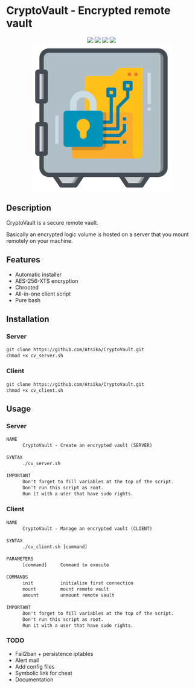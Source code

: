# CryptoVault - Encrypted remote vault

<p align="center">
  <img src="https://img.shields.io/badge/script-bash-green">  <img src="https://img.shields.io/badge/os-linux-blue">  <img src="https://img.shields.io/badge/made%20with-love-red">  <img src="https://img.shields.io/badge/secure-100%25-lightgrey"><br>
<img src="cryptovault.png">
 </p>

## Description

CryptoVault is a secure remote vault. 

Basically an encrypted logic volume is hosted on a server that you mount remotely on your machine.  

## Features

* Automatic installer
* AES-256-XTS encryption
* Chrooted
* All-in-one client script
* Pure bash

## Installation

### Server

```
git clone https://github.com/Atsika/CryptoVault.git
chmod +x cv_server.sh
```

### Client

```
git clone https://github.com/Atsika/CryptoVault.git
chmod +x cv_client.sh
```

## Usage

### Server

```
NAME
	  CryptoVault - Create an encrypted vault (SERVER)
		  
SYNTAX
	  ./cv_server.sh
		  
IMPORTANT
	  Don't forget to fill variables at the top of the script.
	  Don't run this script as root.
	  Run it with a user that have sudo rights.
```

### Client

```
NAME
	  CryptoVault - Manage an encrypted vault (CLIENT)
		  
SYNTAX
	  ./cv_client.sh [command]
		  
PARAMETERS
	  [command]     Command to execute

COMMANDS
	  init			initialize first connection
	  mount			mount remote vault
	  umount		unmount remote vault

IMPORTANT
	  Don't forget to fill variables at the top of the script.
	  Don't run this script as root.
	  Run it with a user that have sudo rights.
```

### TODO

* Fail2ban + persistence iptables
* Alert mail
* Add config files
* Symbolic link for cheat
* Documentation
